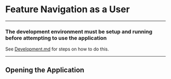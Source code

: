 # Feature Navigation as a User
***
### **__The development environment must be setup and running before attempting to use the application__**
See [Development.md](Development.md) for steps on how to do this.
***

## Opening the Application
